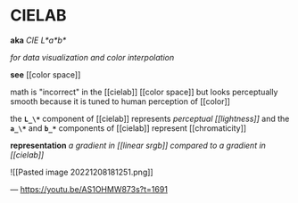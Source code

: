 # CIELAB

**aka** _CIE L\*a\*b\*_

_for data visualization and color interpolation_

**see** [[color space]]

math is "incorrect" in the [[cielab]] [[color space]] but looks perceptually smooth because it is tuned to human perception of [[color]]

the **`L_\*`** component of [[cielab]] represents _perceptual [[lightness]]_ and the **`a_\*`** and **`b_*`** components of [[cielab]] represent [[chromaticity]]

**representation** _a gradient in [[linear srgb]] compared to a gradient in [[cielab]]_

![[Pasted image 20221208181251.png]]

&mdash; <https://youtu.be/AS1OHMW873s?t=1691>
